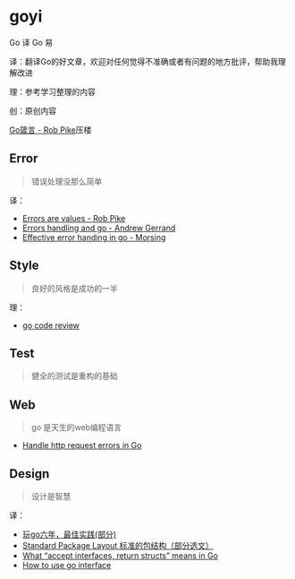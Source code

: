 # goyi
Go 译 Go 易

译：翻译Go的好文章，欢迎对任何觉得不准确或者有问题的地方批评，帮助我理解改进

理：参考学习整理的内容

创：原创内容

[Go箴言 - Rob Pike](https://github.com/xuezhaojun/goyi/blob/master/articles/Go%20Proverbs.md)压楼

## Error

> 错误处理没那么简单

译：

* [Errors are values - Rob Pike](https://github.com/xuezhaojun/goyi/blob/master/articles/errors%20are%20values.md)
* [Errors handling and go - Andrew Gerrand](https://github.com/xuezhaojun/goyi/blob/master/articles/error%20handling%20and%20go.md)
* [Effective error handing in go - Morsing](https://github.com/xuezhaojun/goyi/blob/master/articles/effective%20error%20handling%20in%20go.md)

## Style

> 良好的风格是成功的一半

理：

* [go code review](https://github.com/xuezhaojun/goyi/blob/master/articles/go%20code%20review.md)

## Test

> 健全的测试是重构的基础



## Web

> go 是天生的web编程语言

* [Handle http request errors in Go](https://github.com/xuezhaojun/goyi/blob/master/articles/Handle%20Http%20request%20errors%20in%20go.md)

## Design

> 设计是智慧

译：

* [玩go六年，最佳实践(部分)](https://github.com/xuezhaojun/goyi/blob/master/articles/best%20go%20practice%2Csix%20years%20in(part%20of%20it).md)
* [Standard Package Layout 标准的包结构（部分选文）](https://github.com/xuezhaojun/goyi/blob/master/articles/Standard%20Package%20Layout.md)
* [What “accept interfaces, return structs” means in Go](https://github.com/xuezhaojun/goyi/blob/master/articles/What%20%E2%80%9Caccept%20interfaces%2C%20return%20structs%E2%80%9D%20means%20in%20Go.md)
* [How to use go interface](https://github.com/xuezhaojun/goyi/blob/master/articles/how%20to%20use%20go%20interface.md)

